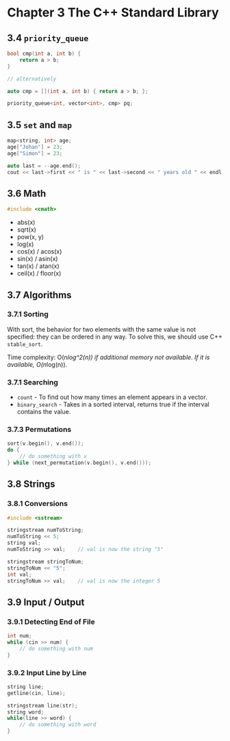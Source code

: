# Chapter 3 The C++ Standard Library

## 3.4 `priority_queue`

```cpp
bool cmp(int a, int b) {
	return a > b;
}

// alternatively

auto cmp = [](int a, int b) { return a > b; };

priority_queue<int, vector<int>, cmp> pq;
```

## 3.5 `set` and `map`

```cpp
map<string, int> age;
age["Johan"] = 23;
age["Simon"] = 23;

auto last = --age.end();
cout << last->first << " is " << last->second << " years old " << endl;
```

## 3.6 Math

```cpp
#include <cmath>
```

- abs(x)
- sqrt(x)
- pow(x, y)
- log(x)
- cos(x) / acos(x)
- sin(x) / asin(x)
- tan(x) / atan(x)
- ceil(x) / floor(x)

## 3.7 Algorithms

### 3.7.1 Sorting

With sort, the behavior for two elements with the same value is not specified: they can be ordered in any way. To solve this, we should use C++ `stable_sort`.

Time complexity: O(n*log^2(n)) if additional memory not available. If it is available, O(n*log(n)).

### 3.7.1 Searching

- `count` - To find out how many times an element appears in a vector.
- `binary_search` - Takes in a sorted interval, returns true if the interval contains the value.

### 3.7.3 Permutations

```cpp
sort(v.begin(), v.end());
do {
	// do something with v
} while (next_permutation(v.begin(), v.end()));
```

## 3.8 Strings

### 3.8.1 Conversions

```cpp
#include <sstream>

stringstream numToString;
numToString << 5;
string val;
numToString >> val;    // val is now the string "5"

stringstream stringToNum;
stringToNum << "5";
int val;
stringToNum >> val;    // val is now the integer 5
```

## 3.9 Input / Output

### 3.9.1 Detecting End of File

```cpp
int num;
while (cin >> num) {
	// do something with num
}
```

### 3.9.2 Input Line by Line

```cpp
string line;
getline(cin, line);

stringstream line(str);
string word;
while(line >> word) {
	// do something with word
}
```